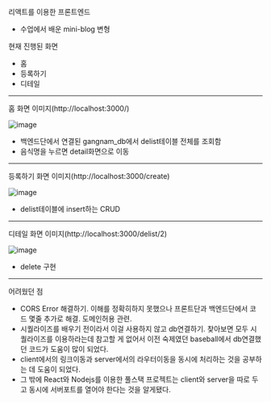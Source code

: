 리액트를 이용한 프론트엔드
- 수업에서 배운 mini-blog 변형

현재 진행된 화면
- 홈
- 등록하기
- 디테일

----------------------------------------------------------------------------------------------
홈 화면 이미지(http://localhost:3000/)


![image](https://github.com/mktmf1226/repo_bootcamp/assets/110094602/a97b2992-5ed5-455f-ab40-0bfaa57f1620)
- 백엔드단에서 연결된 gangnam_db에서 delist테이블 전체를 조회함
- 음식명을 누르면 detail화면으로 이동




------------------------------------------------------------------------------------------------
등록하기 화면 이미지(http://localhost:3000/create)


![image](https://github.com/mktmf1226/repo_bootcamp/assets/110094602/bdb01915-d95f-4f91-8e37-3a6125a7a0f5)
- delist테이블에 insert하는 CRUD


-----------------------------------------------------------------------------------------------
디테일 화면 이미지(http://localhost:3000/delist/2)

![image](https://github.com/mktmf1226/repo_bootcamp/assets/110094602/529c0e64-e740-434f-99fe-e40197c731e9)
- delete 구현

-----------------------------------------------------------------------------------------------
어려웠던 점
- CORS Error 해결하기. 이해를 정확히하지 못했으나 프론트단과 백엔드단에서 코드 몇줄 추가로 해결. 도메인허용 관련.
- 시퀄라이즈를 배우기 전이라서 이걸 사용하지 않고 db연결하기. 찾아보면 모두 시퀄라이즈를 이용하라는데 참고할 게 없어서 이전 숙제였던 baseball에서 db연결했던 코드가 도움이 많이 되었다. 
- client에서의 링크이동과 server에서의 라우터이동을 동시에 처리하는 것을 공부하는 데 도움이 되었다.
- 그 밖에 React와 Nodejs를 이용한 풀스택 프로젝트는 client와 server을 따로 두고 동시에 서버포트를 열어야 한다는 것을 알게됐다.
